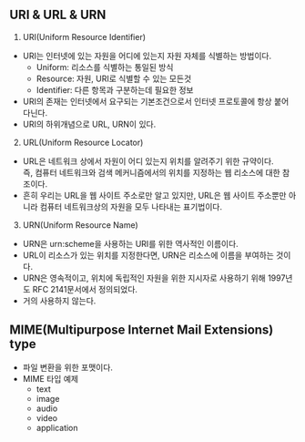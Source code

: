 ## URI & URL & URN

1. URI(Uniform Resource Identifier)
- URI는 인터넷에 있는 자원을 어디에 있는지 자원 자체를 식별하는 방법이다.
    - Uniform: 리소스를 식별하는 통일된 방식
    - Resource: 자원, URI로 식별할 수 있는 모든것
    - Identifier: 다른 항목과 구분하는데 필요한 정보
- URI의 존재는 인터넷에서 요구되는 기본조건으로서 인터넷 프로토콜에 항상 붙어 다닌다.
- URI의 하위개념으로 URL, URN이 있다.
2. URL(Uniform Resource Locator)
- URL은 네트워크 상에서 자원이 어디 있는지 위치를 알려주기 위한 규약이다.   
즉, 컴퓨터 네트워크와 검색 메커니즘에서의 위치를 지정하는 웹 리소스에 대한 참조이다.
- 흔히 우리는 URL을 웹 사이트 주소로만 알고 있지만, URL은 웹 사이트 주소뿐만 아니라 컴퓨터 네트워크상의 자원을 모두 나타내는 표기법이다.
3. URN(Uniform Resource Name)
- URN은 urn:scheme을 사용하는 URI를 위한 역사적인 이름이다.
- URL이 리소스가 있는 위치를 지정한다면, URN은 리소스에 이름을 부여하는 것이다.
- URN은 영속적이고, 위치에 독립적인 자원을 위한 지시자로 사용하기 위해 1997년도 RFC 2141문서에서 정의되었다.
- 거의 사용하지 않는다.

## MIME(Multipurpose Internet Mail Extensions) type

- 파일 변환을 위한 포맷이다.
- MIME 타입 예제
    - text
    - image
    - audio
    - video
    - application